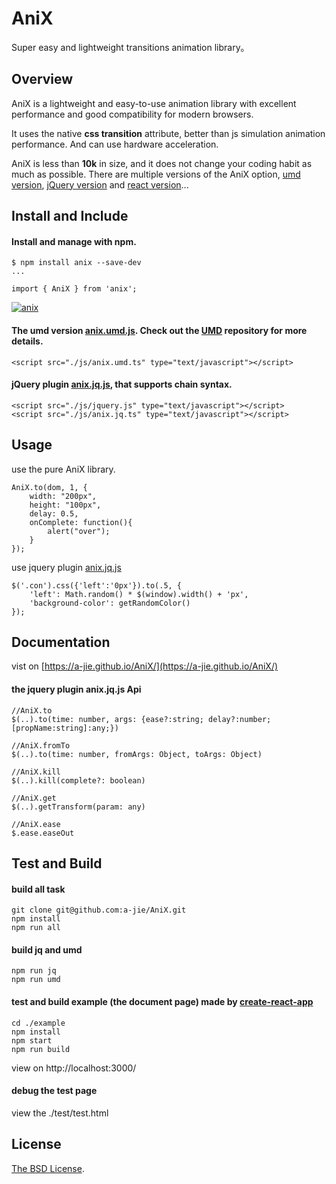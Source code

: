 # AniX

Super easy and lightweight transitions animation library。

## Overview
AniX is a lightweight and easy-to-use animation library with excellent performance and good compatibility for modern browsers.  

It uses the native **css transition** attribute, better than js simulation animation performance. And can use hardware acceleration.  

AniX is less than **10k** in size, and it does not change your coding habit as much as possible.
There are multiple versions of the AniX option, [umd version](https://github.com/a-jie/AniX/blob/master/dist/umd/anix.umd.js), [jQuery version](https://github.com/a-jie/AniX/blob/master/dist/jq/anix.jq.js) and [react version](https://github.com/a-jie/react-anix)...

## Install and Include

#### Install and manage with npm.

```
$ npm install anix --save-dev
...

import { AniX } from 'anix';
```
[![anix](https://nodei.co/npm/anix.png)](https://npmjs.org/package/anix)

#### The umd version [anix.umd.js](https://github.com/a-jie/AniX/blob/master/dist/umd/anix.umd.js). Check out the [UMD](https://github.com/umdjs/umd) repository for more details.

```
<script src="./js/anix.umd.ts" type="text/javascript"></script>
```

#### jQuery plugin [anix.jq.js](https://github.com/a-jie/AniX/blob/master/dist/jq/anix.jq.js), that supports chain syntax.

```
<script src="./js/jquery.js" type="text/javascript"></script>
<script src="./js/anix.jq.ts" type="text/javascript"></script>
```

## Usage

use the pure AniX library.

```
AniX.to(dom, 1, {
    width: "200px",
    height: "100px",
    delay: 0.5,
    onComplete: function(){
      	alert("over");
    }
});
```
use jquery plugin [anix.jq.js](https://github.com/a-jie/AniX/blob/master/dist/jq/anix.jq.js)

```
$('.con').css({'left':'0px'}).to(.5, {
    'left': Math.random() * $(window).width() + 'px',
    'background-color': getRandomColor()
});
```

## Documentation
vist on [https://a-jie.github.io/AniX/](https://a-jie.github.io/AniX/)

#### the jquery plugin anix.jq.js Api
```
//AniX.to
$(..).to(time: number, args: {ease?:string; delay?:number; [propName:string]:any;})

//AniX.fromTo
$(..).to(time: number, fromArgs: Object, toArgs: Object)

//AniX.kill
$(..).kill(complete?: boolean)

//AniX.get
$(..).getTransform(param: any)

//AniX.ease
$.ease.easeOut
```


## Test and Build

#### build all task
```
git clone git@github.com:a-jie/AniX.git
npm install
npm run all
```

#### build jq and umd
```
npm run jq
npm run umd
```

#### test and build example (the document page) made by [create-react-app](https://github.com/facebookincubator/create-react-app)

```
cd ./example
npm install
npm start
npm run build
```
view on http://localhost:3000/

#### debug the test page
view the ./test/test.html

## License

[The BSD License](https://opensource.org/licenses/BSD-3-Clause).